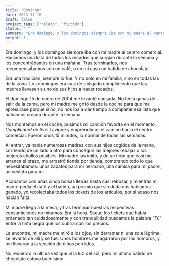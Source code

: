 ```yaml
---
title: "Domingo"
date: 2023-11-16
draft: false
project_tags: ["relato", "ficción"]
status: " "
summary: "Era domingo, y los domingos siempre iba con mi madre al centro comercial"
weight: 1
---
```

Era domingo, y los domingos siempre iba con mi madre al centro comercial. Hacíamos 
una lista de todos los recados que surgían durante la semana y los concentrábamos 
en una mañana. Tras terminarlos, nos recompensábamos con un café, o en mi caso un
batido de chocolate.

Era una tradición, siempre lo fue. Y no solo en mi familia, sino en todas las de la 
zona. Los domingos era casi de obligado complimiento que las madres llevasen a uno 
de sus hijos a hacer recados.

El domingo 15 de enero de 2004 me levanté cansada. No tenía ganas de salir de la cama, 
pero mi madre me gritó desde la cocina para que me apresurase porque si no, no nos 
iba a dar tiempo a completar esa lista que habíamos creado durante la semana.

Nos montamos en el coche, pusimos mi canción favorita en el momento, *Complicated* de 
Avril Lavigne y emprendimos el camino hacia el centro comercial. Fueron unos 15 minutos,
lo normal de todas las semanas.

Al entrar, ya había numerosas madres con sus hijos cogidos de la mano, corriendo de un 
lado a otro para conseguir las mejores rebajas o los mejores chollos posibles. Mi madre 
las imitó, y de un tirón que casi me arranca el brazo, me arrastró tienda por tienda, 
comprando todo lo que necesitábamos: unos zapatos para mi hermano, una camisa para mi 
padre, un vestido para mi…

Acabamos con unas cinco bolsas llenas hasta casi rebosar, y mientras mi madre pedía el 
café y el batido, un premio que sin duda nos habíamos ganado, yo recolectaba todos los
tickets de los artículos, por si acaso nos hacían falta.

Mi madre llegó a la mesa, y tras terminar nuestras respectivas consumiciones no miramos.
Era la hora. Saque los tickets que había ordenado tan cuidadosamente y con tranquilidad 
buscamos la palabra “Tú” entre la tinta negra que los cubría con los precios.

La encontré, mi madre me miró a los ojos, sin derramar ni una sola lágrima, se levantó
de allí y se fue. Unos hombres me agarraron por los hombros, y me llevaron a la sección 
de niños perdidos. 

No recuerdo la última vez que vi la luz del sol, pero mi último batido de chocolate 
estuvo buenísimo. 

